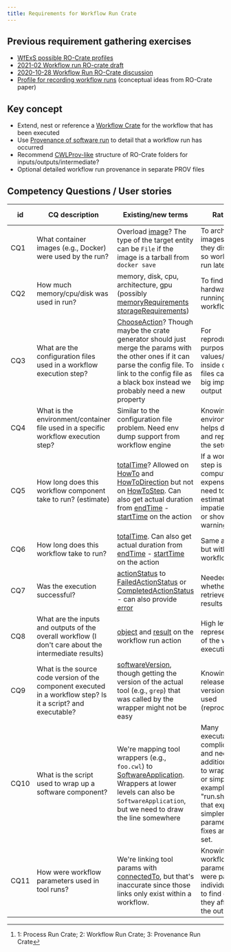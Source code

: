 ```yaml
---
title: Requirements for Workflow Run Crate
---
```


## Previous requirement gathering exercises

- [WfExS possible RO-Crate profiles](https://docs.google.com/document/d/1ALo0yQITwrzvmRPGzNqdG3zstr0XZ1FSliBjU2CNNwY/edit)
- [2021-02 Workflow run RO-crate draft](https://docs.google.com/document/d/1joew-17-C53xbi7xWdc-VWSMSrikA84J2wvy2Zv9Zvc/edit#)
- [2020-10-28 Workflow Run RO-Crate discussion](https://docs.google.com/document/d/1E02lUmHBBDrXi0JsQ9FZd4rXecl3XNfoGJuMfuQ2X2M/edit)
- [Profile for recording workflow runs](https://www.researchobject.org/2021-packaging-research-artefacts-with-ro-crate/manuscript.html#profile-for-recording-workflow-runs) (conceptual ideas from RO-Crate paper)

## Key concept

- Extend, nest or reference a [Workflow Crate](https://w3id.org/workflowhub/workflow-ro-crate/) for the workflow that has been executed
- Use [Provenance of software run](https://www.researchobject.org/ro-crate/1.1/provenance.html) to detail that a workflow run has occurred
- Recommend [CWLProv-like](https://w3id.org/cwl/prov/0.6.0) structure of RO-Crate folders for inputs/outputs/intermediate?
- Optional detailed workflow run provenance in separate PROV files

## Competency Questions / User stories

id | CQ description | Existing/new terms | Rationale | Profile[^1] | Issue # |
 | -- | -- | -- | -- | -- | -- |
 CQ1 | What container images (e.g., Docker) were used by the run? | Overload [image](http://schema.org/image)? The type of the target entity can be `File` if the image is a tarball from `docker save` | To archive images before they disappear so workflow can run later in time | 1, 3 | [9](https://github.com/ResearchObject/workflow-run-crate/issues/9) |
 CQ2 | How much memory/cpu/disk was used in run? | memory, disk, cpu, architecture, gpu  (possibly [memoryRequirements](http://schema.org/memoryRequirements) [storageRequirements](http://schema.org/storageRequirements)) | To find the right hardware for running workflow | 1, 2, 3 | [10](https://github.com/ResearchObject/workflow-run-crate/issues/10) |
 CQ3 | What are the configuration files used in a workflow execution step? | [ChooseAction](http://schema.org/ChooseAction)? Though maybe the crate generator should just merge the params with the other ones if it can parse the config file. To link to the config file as a black box instead we probably need a new property |For reproducibility purposes, the values/settings inside config files can have big impact on output | 1, 3 | [11](https://github.com/ResearchObject/workflow-run-crate/issues/11) |
 CQ4 | What is the environment/container file used in a specific workflow execution step? | Similar to the configuration file problem. Need env dump support from workflow engine | Knowing the environment helps debugging and reproducing the setup | 1, 3 | [12](https://github.com/ResearchObject/workflow-run-crate/issues/12) |
 CQ5 | How long does this workflow component take to run? (estimate) | [totalTime](http://schema.org/totalTime)? Allowed on [HowTo](http://schema.org/HowTo) and [HowToDirection](http://schema.org/HowToDirection) but not on [HowToStep](http://schema.org/HowToStep). Can also get actual duration from [endTime](http://schema.org/endTime) - [startTime](http://schema.org/startTime) on the action | If a workflow step is computationally expensive, I may need to get an estimate for impatient users, or show a warning | 1, 3 | [13](https://github.com/ResearchObject/workflow-run-crate/issues/13) |
 CQ6 | How long does this workflow take to run? | [totalTime](http://schema.org/totalTime). Can also get actual duration from [endTime](http://schema.org/endTime) - [startTime](http://schema.org/startTime) on the action | Same as CQ5, but with the full workflow | 2, 3 | [14](https://github.com/ResearchObject/workflow-run-crate/issues/14) |
 CQ7 | Was the execution successful? | [actionStatus](http://schema.org/actionStatus) to [FailedActionStatus](http://schema.org/FailedActionStatus) or [CompletedActionStatus](http://schema.org/CompletedActionStatus) - can also provide [error](http://schema.org/error) | Needed to know whether or not retrieve the results | 1, 2, 3 | [15](https://github.com/ResearchObject/workflow-run-crate/issues/15) |
 CQ8 | What are the inputs and outputs of the overall workflow (I don't care about the intermediate results) | [object](http://schema.org/object) and [result](http://schema.org/result) on the workflow run action | High level representation of the workflow execution | 2, 3 | [16](https://github.com/ResearchObject/workflow-run-crate/issues/16) |
 CQ9 | What is the source code version of the component executed in a workflow step? Is it a script? and executable? | [softwareVersion](http://schema.org/softwareVersion), though getting the version of the actual tool (e.g., `grep`) that was called by the wrapper might not be easy | Knowing which release/software version was used (reproducibility) | 1, 3 | [17](https://github.com/ResearchObject/workflow-run-crate/issues/17) |
 CQ10 | What is the script used to wrap up a software component? | We're mapping tool wrappers (e.g., `foo.cwl`) to [SoftwareApplication](http://schema.org/SoftwareApplication). Wrappers at lower levels can also be `SoftwareApplication`, but we need to draw the line somewhere | Many executables are complicated, and need an additional script to wrap them up or simplify. For example a "run.sh" script that exposes a simpler set of parameters and fixes another set. | 3 | [18](https://github.com/ResearchObject/workflow-run-crate/issues/18) |
 CQ11 | How were workflow parameters used in tool runs? | We're linking tool params with [connectedTo](http://schema.org/connectedTo), but that's inaccurate since those links only exist within a workflow. | Knowing how workflow parameters were passed to individual tools to find out how they affected the outputs | 3 | [25](https://github.com/ResearchObject/workflow-run-crate/issues/25) |

[^1]: 1: Process Run Crate; 2: Workflow Run Crate; 3: Provenance Run Crate
